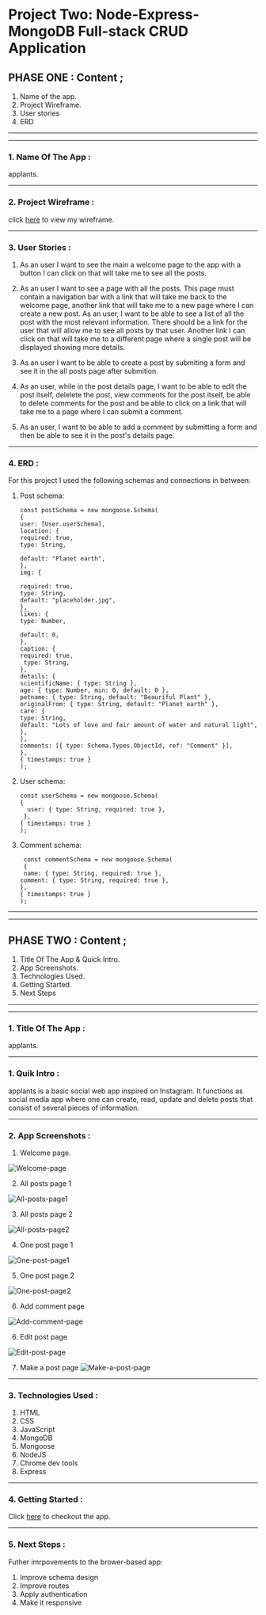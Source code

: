 # Project Two: Node-Express-MongoDB Full-stack CRUD Application

## PHASE ONE : Content ;

1. Name of the app.
2. Project Wireframe.
3. User stories
4. ERD

---

---

### 1. Name Of The App :

applants.

---

### 2. Project Wireframe :

click [here](https://app.moqups.com/8beBsfm4Co/edit/page/a6e4bd6ae) to view my wireframe.

---

### 3. User Stories :

1. As an user I want to see the main a welcome page to the app with a button I can click on that will take me to see all the posts.

2. As an user I want to see a page with all the posts. This page must contain a navigation bar with a link that will take me back to the welcome page, another link that will take me to a new page where I can create a new post. As an user, I want to be able to see a list of all the post with the most relevant information. There should be a link for the user that will allow me to see all posts by that user. Another link I can click on that will take me to a different page where a single post will be displayed showing more details.

3. As an user I want to be able to create a post by submiting a form and see it in the all posts page after submition.

4. As an user, while in the post details page, I want to be able to edit the post itself, delelete the post, view comments for the post itself, be able to delete comments for the post and be able to click on a link that will take me to a page where I can submit a comment.

5. As an user, I want to be able to add a comment by submitting a form and then be able to see it in the post's details page.

---

### 4. ERD :

For this project I used the following schemas and connections in between:

1.  Post schema:

        const postSchema = new mongoose.Schema(
        {
        user: [User.userSchema],
        location: {
        required: true,
        type: String,

        default: "Planet earth",
        },
        img: {

        required: true,
        type: String,
        default: "placeholder.jpg",
        },
        likes: {
        type: Number,

        default: 0,
        },
        caption: {
        required: true,
         type: String,
        },
        details: {
        scientificName: { type: String },
        age: { type: Number, min: 0, default: 0 },
        petname: { type: String, default: "Beauriful Plant" },
        originalFrom: { type: String, default: "Planet earth" },
        care: {
        type: String,
        default: "Lots of love and fair amount of water and natural light",
        },
        },
        comments: [{ type: Schema.Types.ObjectId, ref: "Comment" }],
        },
        { timestamps: true }
        );

2.  User schema:

        const userSchema = new mongoose.Schema(
        {
          user: { type: String, required: true },
         },
        { timestamps: true }
        );

3.  Comment schema:

         const commentSchema = new mongoose.Schema(
         {
         name: { type: String, required: true },
        comment: { type: String, required: true },
        },
        { timestamps: true }
        );

---

---

## PHASE TWO : Content ;

1. Title Of The App & Quick Intro.
2. App Screenshots.
3. Technologies Used.
4. Getting Started.
5. Next Steps

---

---

### 1. Title Of The App :

applants.

---

### 1. Quik Intro :

applants is a basic social web app inspired on Instagram.
It functions as social media app where one can create, read, update and delete posts that consist of several pieces of information.

---

### 2. App Screenshots :

1. Welcome page.

![Welcome-page](readme-images/welcome-page.png)

2. All posts page 1

![All-posts-page1](readme-images/all-posts1-page.png)

3. All posts page 2

![All-posts-page2](readme-images/all-posts-page2.png)

4. One post page 1

![One-post-page1](readme-images/one-post-page1.png)

5. One post page 2

![One-post-page2](readme-images/one-post-page2.png)

6. Add comment page

![Add-comment-page](readme-images/add-comment-page.png)

6. Edit post page

![Edit-post-page](readme-images/edit-post-page.png)

7. Make a post page
   ![Make-a-post-page](readme-images/make-a-post-page.png)

---

### 3. Technologies Used :

1. HTML
2. CSS
3. JavaScript
4. MongoDB
5. Mongoose
6. NodeJS
7. Chrome dev tools
8. Express

---

### 4. Getting Started :

Click [here](https://applants.herokuapp.com) to checkout the app.

---

### 5. Next Steps :

Futher imrpovements to the brower-based app:

1. Improve schema design
2. Improve routes
3. Apply authentication
4. Make it responsive
